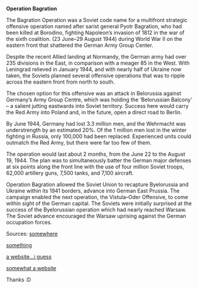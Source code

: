 **Operation Bagration** 
  
  The Bagration Operation was a Soviet code name for a multifront strategic 
offensive operation named after sarist general Pyotr Bagration, who had been 
killed at Borodino, fighting Napoleon’s invasion of 1812 in the war of the sixth coalition. 
(23 June–29 August 1944) during World War II on the eastern front that 
shattered the German Army Group Center.

Despite the recent Allied landing at Normandy, the German army had over 
235 divisions in the East, in comparison with a meager 85 in the West.
With Leningrad relieved in January 1944, and with nearly half of Ukraine now taken, 
the Soviets planned several offensive operations that was to ripple across the 
eastern front from north to south.

The chosen option for this offensive was an attack 
in Belorussia against Germany’s Army Group Centre, which 
was holding the ‘Belorussian Balcony’ – a salient jutting
eastwards into Soviet territory. Success here would carry the Red Army 
into Poland and, in the future, open a direct road to Berlin.

By June 1944, Germany had lost 3.3 million men, and the 
Wehrmacht was understrength by an estimated 20%. Of the 1 million men 
lost in the winter fighting in Russia, only 100,000 had been replaced. Experienced 
units could outmatch the Red Army, but there were far too few of them.

The operation would last about 2 months, from the June 22 to the August 19, 1944. 
The plan was to simultaneously batter the German major defenses at six points 
along the front line with the use of four million Soviet troops, 62,000 artillery 
guns, 7,500 tanks, and 7,100 aircraft.

Operation Bagration allowed the Soviet Union to recapture Byelorussia and 
Ukraine within its 1941 borders, advance into German East Prussia. The campaign 
enabled the next operation, the Vistula–Oder Offensive, to come within 
sight of the German capital. The Soviets were initially surprised at the success of the 
Byelorussian operation which had nearly reached Warsaw. The Soviet advance encouraged the Warsaw 
uprising against the German occupation forces.

Sources: [somewhere](https://www.encyclopedia.com/history/encyclopedias-almanacs-transcripts-and-maps/bagration-operation)

[something](https://the-past.com/feature/operation-bagration/)

[a website...i guess](https://historyofyesterday.com/how-soviet-operation-bagration-brought-the-german-amry-to-its-knees-92d847463e5b)

[somewhat a website](https://en.wikipedia.org/wiki/Operation_Bagration)

Thanks :D



